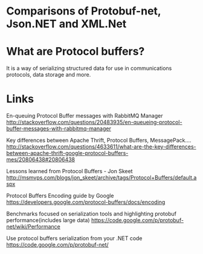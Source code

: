 Comparisons of Protobuf-net, Json.NET and XML.Net
==================================================

What are Protocol buffers?
======================
It is a way of serializing structured data for use in communications protocols, data storage and more.

Links
======
En-queuing Protocol Buffer messages with RabbitMQ Manager 
http://stackoverflow.com/questions/20483935/en-queueing-protocol-buffer-messages-with-rabbitmq-manager

Key differences between Apache Thrift, Protocol Buffers, MessagePack....
http://stackoverflow.com/questions/4633611/what-are-the-key-differences-between-apache-thrift-google-protocol-buffers-mes/20806438#20806438

Lessons learned from Protocol Buffers - Jon Skeet
http://msmvps.com/blogs/jon_skeet/archive/tags/Protocol+Buffers/default.aspx

Protocol Buffers Encoding guide by Google
https://developers.google.com/protocol-buffers/docs/encoding

Benchmarks focused on serialization tools and highlighting protobuf performance(includes large data)
https://code.google.com/p/protobuf-net/wiki/Performance

Use protocol buffers serialization from your .NET code
https://code.google.com/p/protobuf-net/


